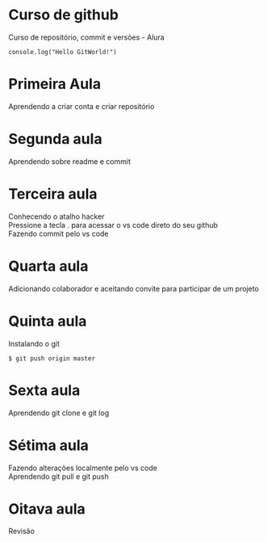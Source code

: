 # Curso de github
Curso de repositório, commit e versões - Alura

```
console.log("Hello GitWorld!")
```
# Primeira Aula
Aprendendo a criar conta e criar repositório
# Segunda aula
Aprendendo sobre readme e commit
# Terceira aula
Conhecendo o atalho hacker <br>
Pressione a tecla . para acessar o vs code direto do seu github <br>
Fazendo commit pelo vs code <br>
# Quarta aula
Adicionando colaborador e aceitando convite para participar de um projeto
# Quinta aula
Instalando o git
```
$ git push origin master
```
# Sexta aula
Aprendendo git clone e git log
# Sétima aula
Fazendo alterações localmente pelo vs code <br>
Aprendendo git pull e git push <br>
# Oitava aula
Revisão
